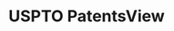 ---
layout: default
bigquery: https://console.cloud.google.com/bigquery?p=patents-public-data&d=patentsview&page=dataset
citation: Attribution should be given to PatentsView for use, distribution, or derivative
  works.
code: https://github.com/CSSIP-AIR/PatentsView-Code-Snippets/
contributors: USPTO
cost: None
description: 'PatentsView includes US patent data including raw data (summaries, applications,
  pregrant applications), disambugations of inventors and assignees, and inventor
  gender estimates.  Also foreign priority data, # of figures and sheets, and government
  interest statements.'
documentation: https://patentsview.org/query/builder-faqs
last_edit: 04/07/2022, 14:00:01
location: https://patentsview.org/
maintained_by: USPTO
record_creation_timestamp: 12/2/2020 17:20:46
schema_fields:
- inventor_id
- status
- reldocno
- disamb_inventor_id_20191231
- doctype
- subsection_id
- _102_date
- withdrawn
- id
- application_id
- disamb_assignee_id_20191008
- disamb_assignee_id_20200331
- term_disclaimer
- category
- disamb_assignee_id_20200929
- subgroup
- classification_level
- f371_date
- longitude
- ipc_class
- disclaimer_date
- disamb_assignee_id_20200630
- num_figures
- classification_value
- subclass_id
- disamb_inventor_id_20200929
- disamb_inventor_id_20201229
- disamb_inventor_id_20180528
- assignee_id
- subgroup_id
- disamb_assignee_id_20181127
- f102_date
- section
- field_title
- applicant_type
- term_grant
- subcategory_id
- city
- category_id
- date
- disamb_assignee_id_20191231
- _371_date
- disamb_inventor_id_20171003
- lapse_of_patent
- rel_id
- relkind
- classification_status
- mainclass_id
- group_id
- organization_id
- contract_award_number
- male_flag
- latlong
- name
- sector_title
- disamb_inventor_id_20190312
- length
- rawlocation_id
- disamb_inventor_id_20171226
- number
- sequence
- location_id
- num_claims
- section_id
- doc_type
- latin_name
- kind
- name_first
- disamb_inventor_id_20200331
- num_sheets
- text
- county_fips
- disamb_inventor_id_20190820
- attribution_status
- term_extension
- name_last
- type
- exemplary
- dependent
- lname
- uuid
- publication_number
- level_one
- latitude
- male
- classification_data_source
- level_two
- organization
- disamb_inventor_id_20170307
- rawinventor_id
- role
- lawyer_id
- symbol_position
- disamb_assignee_id_20190312
- disamb_inventor_id_20200630
- group
- state_fips
- disamb_inventor_id_20181127
- field_id
- ipc_version_indicator
- county
- action_date
- main_group
- gi_statement
- abstract
- citation_id
- subclass
- disamb_inventor_id_20191008
- rule_47
- num
- country_transformed
- title
- rawassignee_id
- designation
- series_code
- state
- level_three
- patent_id
- filename
- fname
- variety
- deceased
- disamb_inventor_id_20170808
- disamb_assignee_id_20190820
- country
shortname: patentsview
tags:
- disambiguation
- United States
- gender
terms_of_use: Creative Commons Attribution 4.0 International License.
timeframe: 1963-1999
title: USPTO PatentsView
uuid: cf1780b1-e265-4e49-8d1d-83b9cfe0fd9a
---